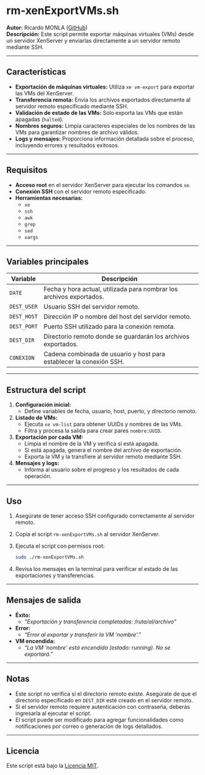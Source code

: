 # rm-xenExportVMs.sh

**Autor:** Ricardo MONLA ([GitHub](https://github.com/rmonla))  
**Descripción:** Este script permite exportar máquinas virtuales (VMs) desde un servidor XenServer y enviarlas directamente a un servidor remoto mediante SSH.

---

## Características
- **Exportación de máquinas virtuales:** Utiliza `xe vm-export` para exportar las VMs del XenServer.
- **Transferencia remota:** Envía los archivos exportados directamente al servidor remoto especificado mediante SSH.
- **Validación de estado de las VMs:** Solo exporta las VMs que están apagadas (`halted`).
- **Nombres seguros:** Limpia caracteres especiales de los nombres de las VMs para garantizar nombres de archivo válidos.
- **Logs y mensajes:** Proporciona información detallada sobre el proceso, incluyendo errores y resultados exitosos.

---

## Requisitos
- **Acceso root** en el servidor XenServer para ejecutar los comandos `xe`.
- **Conexión SSH** con el servidor remoto especificado.
- **Herramientas necesarias:**
  - `xe`
  - `ssh`
  - `awk`
  - `grep`
  - `sed`
  - `xargs`

---

## Variables principales

| Variable       | Descripción                                                                           |
|----------------|---------------------------------------------------------------------------------------|
| `DATE`         | Fecha y hora actual, utilizada para nombrar los archivos exportados.                 |
| `DEST_USER`    | Usuario SSH del servidor remoto.                                                     |
| `DEST_HOST`    | Dirección IP o nombre del host del servidor remoto.                                  |
| `DEST_PORT`    | Puerto SSH utilizado para la conexión remota.                                        |
| `DEST_DIR`     | Directorio remoto donde se guardarán los archivos exportados.                        |
| `CONEXION`     | Cadena combinada de usuario y host para establecer la conexión SSH.                  |

---

## Estructura del script

1. **Configuración inicial:**
   - Define variables de fecha, usuario, host, puerto, y directorio remoto.
2. **Listado de VMs:**
   - Ejecuta `xe vm-list` para obtener UUIDs y nombres de las VMs.
   - Filtra y procesa la salida para crear pares `nombre:UUID`.
3. **Exportación por cada VM:**
   - Limpia el nombre de la VM y verifica si está apagada.
   - Si está apagada, genera el nombre del archivo de exportación.
   - Exporta la VM y la transfiere al servidor remoto mediante SSH.
4. **Mensajes y logs:**
   - Informa al usuario sobre el progreso y los resultados de cada operación.

---

## Uso
1. Asegúrate de tener acceso SSH configurado correctamente al servidor remoto.
2. Copia el script `rm-xenExportVMs.sh` al servidor XenServer.
3. Ejecuta el script con permisos root:

   ```bash
   sudo ./rm-xenExportVMs.sh
   ```

4. Revisa los mensajes en la terminal para verificar el estado de las exportaciones y transferencias.

---

## Mensajes de salida
- **Éxito:**
  - *"Exportación y transferencia completadas: /ruta/al/archivo"*
- **Error:**
  - *"Error al exportar y transferir la VM 'nombre'."*
- **VM encendida:**
  - *"La VM 'nombre' está encendida (estado: running). No se exportará."*

---

## Notas
- Este script no verifica si el directorio remoto existe. Asegúrate de que el directorio especificado en `DEST_DIR` esté creado en el servidor remoto.
- Si el servidor remoto requiere autenticación con contraseña, deberás ingresarla al ejecutar el script.
- El script puede ser modificado para agregar funcionalidades como notificaciones por correo o generación de logs detallados.

---

## Licencia
Este script está bajo la [Licencia MIT](https://opensource.org/licenses/MIT).
